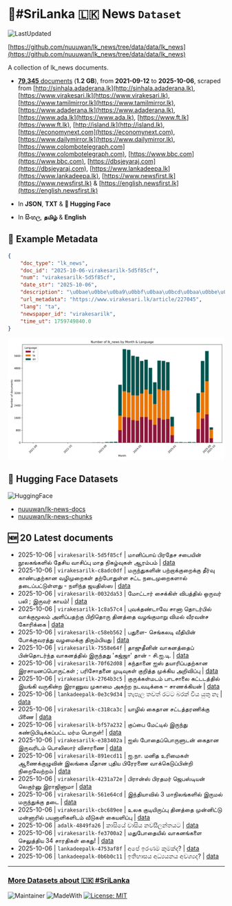 # 📄#SriLanka 🇱🇰 News `Dataset`

![LastUpdated](https://img.shields.io/badge/last_updated-2025--10--06_16:57:54-green)

[https://github.com/nuuuwan/lk_news/tree/data/data/lk_news](https://github.com/nuuuwan/lk_news/tree/data/data/lk_news)

A collection of lk_news documents.

- [**79,345** documents](https://github.com/nuuuwan/lk_news/tree/data/data/lk_news) (**1.2 GB**), from **2021-09-12** to **2025-10-06**, scraped from [http://sinhala.adaderana.lk](http://sinhala.adaderana.lk), [https://www.virakesari.lk](https://www.virakesari.lk), [https://www.tamilmirror.lk](https://www.tamilmirror.lk), [https://www.adaderana.lk](https://www.adaderana.lk), [https://www.ada.lk](https://www.ada.lk), [https://www.ft.lk](https://www.ft.lk), [http://island.lk](http://island.lk), [https://economynext.com](https://economynext.com), [https://www.dailymirror.lk](https://www.dailymirror.lk), [https://www.colombotelegraph.com](https://www.colombotelegraph.com), [https://www.bbc.com](https://www.bbc.com), [https://dbsjeyaraj.com](https://dbsjeyaraj.com), [https://www.lankadeepa.lk](https://www.lankadeepa.lk), [https://www.newsfirst.lk](https://www.newsfirst.lk) & [https://english.newsfirst.lk](https://english.newsfirst.lk)

- In **JSON**, **TXT** & **🤗 Hugging Face**

- In **සිංහල**, **தமிழ்** & **English**

## 📝 Example Metadata

```json
{
    "doc_type": "lk_news",
    "doc_id": "2025-10-06-virakesarilk-5d5f85cf",
    "num": "virakesarilk-5d5f85cf",
    "date_str": "2025-10-06",
    "description": "\u0bae\u0bbe\u0ba9\u0bbf\u0baa\u0bcd\u0baa\u0bbe\u0baf\u0bcd \u0baa\u0bbf\u0bb0\u0ba4\u0bc7\u0b9a \u0b9a\u0baa\u0bc8\u0baf\u0bbf\u0ba9\u0bcd \u0ba8\u0bc2\u0bb2\u0b95\u0b99\u0bcd\u0b95\u0bb3\u0bbf\u0bb2\u0bcd \u0ba4\u0bc7\u0b9a\u0bbf\u0baf \u0bb5\u0bbe\u0b9a\u0bbf\u0baa\u0bcd\u0baa\u0bc1 \u0bae\u0bbe\u0ba4 \u0ba8\u0bbf\u0b95\u0bb4\u0bcd\u0bb5\u0bc1\u0b95\u0bb3\u0bcd \u0b86\u0bb0\u0bae\u0bcd\u0baa\u0bae\u0bcd",
    "url_metadata": "https://www.virakesari.lk/article/227045",
    "lang": "ta",
    "newspaper_id": "virakesarilk",
    "time_ut": 1759749840.0
}
```

![Chart](https://raw.githubusercontent.com/nuuuwan/lk_news/refs/heads/data/data/lk_news/docs_by_month_and_lang.png)

## 🤗 Hugging Face Datasets

![HuggingFace](https://img.shields.io/badge/-HuggingFace-FDEE21?style=for-the-badge&logo=HuggingFace)

- [nuuuwan/lk-news-docs](https://huggingface.co/datasets/nuuuwan/lk-news-docs)
- [nuuuwan/lk-news-chunks](https://huggingface.co/datasets/nuuuwan/lk-news-chunks)

## 🆕 20 Latest documents

- 2025-10-06 | `virakesarilk-5d5f85cf` | மானிப்பாய் பிரதேச சபையின் நூலகங்களில் தேசிய வாசிப்பு மாத நிகழ்வுகள் ஆரம்பம் | [data](https://github.com/nuuuwan/lk_news/tree/data/data/lk_news/2020s/2025/2025-10-06-virakesarilk-5d5f85cf)
- 2025-10-06 | `virakesarilk-c8adc0df` | மருந்துகளின் பற்றாக்குறைக்கு தீர்வு காண்பதற்கான வழிமுறைகள் தற்போதுள்ள சட்ட நடைமுறைகளால் தடைப்பட்டுள்ளது  -  நளிந்த ஜயதிஸ்ஸ | [data](https://github.com/nuuuwan/lk_news/tree/data/data/lk_news/2020s/2025/2025-10-06-virakesarilk-c8adc0df)
- 2025-10-06 | `virakesarilk-0032da53` | மோட்டார் சைக்கிள் விபத்தில் ஒருவர் பலி ; இருவர் காயம்! | [data](https://github.com/nuuuwan/lk_news/tree/data/data/lk_news/2020s/2025/2025-10-06-virakesarilk-0032da53)
- 2025-10-06 | `virakesarilk-1c8a57c4` | புவக்தண்டாவே சானா தொடர்பில் வாக்குமூலம் அளிப்பதற்கு பிறிதொரு தினத்தை வழங்குமாறு விமல் வீரவன்ச கோரிக்கை | [data](https://github.com/nuuuwan/lk_news/tree/data/data/lk_news/2020s/2025/2025-10-06-virakesarilk-1c8a57c4)
- 2025-10-06 | `virakesarilk-c58eb562` | பதுளை- செங்கலடி வீதியின் போக்குவரத்து வழமைக்கு திரும்பியது | [data](https://github.com/nuuuwan/lk_news/tree/data/data/lk_news/2020s/2025/2025-10-06-virakesarilk-c58eb562)
- 2025-10-06 | `virakesarilk-7558e64f` | தாஜுதீனின் வாகனத்தைப் பின்தொடர்ந்த வாகனத்தில் இருந்தது 'கஜ்ஜா' தான் - சி.ஐ.டி. | [data](https://github.com/nuuuwan/lk_news/tree/data/data/lk_news/2020s/2025/2025-10-06-virakesarilk-7558e64f)
- 2025-10-06 | `virakesarilk-70f62d08` | கந்தானை ஐஸ் தயாரிப்பதற்கான இரசாயனப்பொருட்கள் ; பரிசோதனை முடிவுகள் குறித்த முக்கிய அறிவிப்பு | [data](https://github.com/nuuuwan/lk_news/tree/data/data/lk_news/2020s/2025/2025-10-06-virakesarilk-70f62d08)
- 2025-10-06 | `virakesarilk-2764b3c5` | குருக்கள்மடம் பாடசாலை கட்டடத்தில் இயங்கி வருகின்ற இராணுவ முகாமை அகற்ற நடவடிக்கை – சாணக்கியன் | [data](https://github.com/nuuuwan/lk_news/tree/data/data/lk_news/2020s/2025/2025-10-06-virakesarilk-2764b3c5)
- 2025-10-06 | `lankadeepalk-0e3c9d34` | තැපෑල තවත් රටට බරක් විය යුතු නෑ | [data](https://github.com/nuuuwan/lk_news/tree/data/data/lk_news/2020s/2025/2025-10-06-lankadeepalk-0e3c9d34)
- 2025-10-06 | `virakesarilk-c318ca3c` | யாழில் கைதான சட்டத்தரணிக்கு பிணை | [data](https://github.com/nuuuwan/lk_news/tree/data/data/lk_news/2020s/2025/2025-10-06-virakesarilk-c318ca3c)
- 2025-10-06 | `virakesarilk-bf57a232` | குப்பை மேட்டில் இருந்து கண்டுபிடிக்கப்பட்ட மர்ம பொருள்! | [data](https://github.com/nuuuwan/lk_news/tree/data/data/lk_news/2020s/2025/2025-10-06-virakesarilk-bf57a232)
- 2025-10-06 | `virakesarilk-e383402a` | ஐஸ் போதைப்பொருளுடன் கைதான இருவரிடம் பொலிஸார் விசாரணை | [data](https://github.com/nuuuwan/lk_news/tree/data/data/lk_news/2020s/2025/2025-10-06-virakesarilk-e383402a)
- 2025-10-06 | `virakesarilk-891ecd11` | ஐ.நா. மனித உரிமைகள் ஆணைக்குழுவின் இலங்கை மீதான புதிய பிரேரணை வாக்கெடுப்பின்றி நிறைவேற்றம் | [data](https://github.com/nuuuwan/lk_news/tree/data/data/lk_news/2020s/2025/2025-10-06-virakesarilk-891ecd11)
- 2025-10-06 | `virakesarilk-4231a72e` | பிரான்ஸ் பிரதமர் ஜெபஸ்டியன் லெகுர்னு இராஜினாமா | [data](https://github.com/nuuuwan/lk_news/tree/data/data/lk_news/2020s/2025/2025-10-06-virakesarilk-4231a72e)
- 2025-10-06 | `virakesarilk-561e64cd` | இந்தியாவில் 3 மாநிலங்களில் இருமல் மருந்துக்கு தடை | [data](https://github.com/nuuuwan/lk_news/tree/data/data/lk_news/2020s/2025/2025-10-06-virakesarilk-561e64cd)
- 2025-10-06 | `virakesarilk-cbc689ee` | உலக குடியிருப்பு தினத்தை முன்னிட்டு மன்னாரில் பயனாளிகளிடம் வீடுகள் கையளிப்பு | [data](https://github.com/nuuuwan/lk_news/tree/data/data/lk_news/2020s/2025/2025-10-06-virakesarilk-cbc689ee)
- 2025-10-06 | `adalk-4849fa26` | කාසියේ වාසිය නවසීලන්තයට | [data](https://github.com/nuuuwan/lk_news/tree/data/data/lk_news/2020s/2025/2025-10-06-adalk-4849fa26)
- 2025-10-06 | `virakesarilk-fe3700a2` | மதுபோதையில் வாகனங்களை செலுத்திய 34 சாரதிகள் கைது! | [data](https://github.com/nuuuwan/lk_news/tree/data/data/lk_news/2020s/2025/2025-10-06-virakesarilk-fe3700a2)
- 2025-10-06 | `lankadeepalk-4753af8f` | අපේ ඉරණම කුමක්ද? | [data](https://github.com/nuuuwan/lk_news/tree/data/data/lk_news/2020s/2025/2025-10-06-lankadeepalk-4753af8f)
- 2025-10-06 | `lankadeepalk-0b6b0c11` | ඉතිහාසය අධ්‍යයනය අවශ්‍යද? | [data](https://github.com/nuuuwan/lk_news/tree/data/data/lk_news/2020s/2025/2025-10-06-lankadeepalk-0b6b0c11)

---

### [More Datasets about 🇱🇰 #SriLanka](https://github.com/nuuuwan/lk_datasets)

![Maintainer](https://img.shields.io/badge/maintainer-nuuuwan-red)
![MadeWith](https://img.shields.io/badge/made_with-python-blue)
[![License: MIT](https://img.shields.io/badge/License-MIT-yellow.svg)](https://opensource.org/licenses/MIT)
